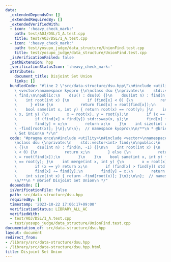 ```yaml
---
data:
  _extendedDependsOn: []
  _extendedRequiredBy: []
  _extendedVerifiedWith:
  - icon: ':heavy_check_mark:'
    path: test/AOJ/DSL/1_A.test.cpp
    title: test/AOJ/DSL/1_A.test.cpp
  - icon: ':heavy_check_mark:'
    path: test/yosupo_judge/data_structure/UnionFind.test.cpp
    title: test/yosupo_judge/data_structure/UnionFind.test.cpp
  _isVerificationFailed: false
  _pathExtension: hpp
  _verificationStatusIcon: ':heavy_check_mark:'
  attributes:
    document_title: Disjoint Set Union
    links: []
  bundledCode: "#line 2 \"src/data-structure/dsu.hpp\"\n#include <utility>\n#include\
    \ <vector>\nnamespace kyopro {\n\nclass dsu {\nprivate:\n    std::vector<int>\
    \ find;\n\npublic:\n    dsu() : dsu(0) {}\n    dsu(int n) : find(n, -1) {}\n\n\
    \    int root(int x) {\n        if (find[x] < 0) {\n            return x;\n  \
    \      } else {\n            return find[x] = root(find[x]);\n        }\n    }\n\
    \    bool same(int x, int y) { return root(x) == root(y); }\n    int merge(int\
    \ x, int y) {\n        x = root(x), y = root(y);\n        if (x == y) return x;\n\
    \        if (find[x] > find[y]) std::swap(x, y);\n        find[x] += find[y];\n\
    \        find[y] = x;\n        return x;\n    }\n    int size(int x) { return\
    \ -find[root(x)]; }\n};\n\n};  // namespace kyopro\n\n/**\n * @brief Disjoint\
    \ Set Union\n */\n"
  code: "#pragma once\n#include <utility>\n#include <vector>\nnamespace kyopro {\n\
    \nclass dsu {\nprivate:\n    std::vector<int> find;\n\npublic:\n    dsu() : dsu(0)\
    \ {}\n    dsu(int n) : find(n, -1) {}\n\n    int root(int x) {\n        if (find[x]\
    \ < 0) {\n            return x;\n        } else {\n            return find[x]\
    \ = root(find[x]);\n        }\n    }\n    bool same(int x, int y) { return root(x)\
    \ == root(y); }\n    int merge(int x, int y) {\n        x = root(x), y = root(y);\n\
    \        if (x == y) return x;\n        if (find[x] > find[y]) std::swap(x, y);\n\
    \        find[x] += find[y];\n        find[y] = x;\n        return x;\n    }\n\
    \    int size(int x) { return -find[root(x)]; }\n};\n\n};  // namespace kyopro\n\
    \n/**\n * @brief Disjoint Set Union\n */"
  dependsOn: []
  isVerificationFile: false
  path: src/data-structure/dsu.hpp
  requiredBy: []
  timestamp: '2023-10-22 17:06:17+09:00'
  verificationStatus: LIBRARY_ALL_AC
  verifiedWith:
  - test/AOJ/DSL/1_A.test.cpp
  - test/yosupo_judge/data_structure/UnionFind.test.cpp
documentation_of: src/data-structure/dsu.hpp
layout: document
redirect_from:
- /library/src/data-structure/dsu.hpp
- /library/src/data-structure/dsu.hpp.html
title: Disjoint Set Union
---
```

